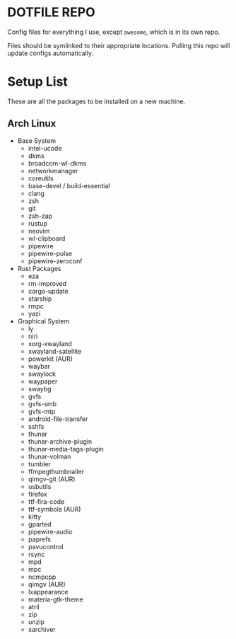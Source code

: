 DOTFILE REPO
============

Config files for everything I use, except `awesome`, which is in its own repo.

Files should be symlinked to their appropriate locations. Pulling this repo will update configs
automatically.

Setup List
==========

These are all the packages to be installed on a new machine.

Arch Linux
----------

- Base System
    - intel-ucode
    - dkms
    - broadcom-wl-dkms
    - networkmanager
    - coreutils
    - base-devel / build-essential
    - clang
    - zsh
    - git
    - zsh-zap
    - rustup
    - neovim
    - wl-clipboard
    - pipewire
    - pipewire-pulse
    - pipewire-zeroconf
- Rust Packages
    - eza
    - rm-improved
    - cargo-update
    - starship
    - rmpc
    - yazi
- Graphical System
    - ly
    - niri
    - xorg-xwayland
    - xwayland-satellite
    - powerkit (AUR)
    - waybar
    - swaylock
    - waypaper
    - swaybg
    - gvfs
    - gvfs-smb
    - gvfs-mtp
    - android-file-transfer
    - sshfs
    - thunar
    - thunar-archive-plugin
    - thunar-media-tags-plugin
    - thunar-volman
    - tumbler
    - ffmpegthumbnailer
    - qimgv-git (AUR)
    - usbutils
    - firefox
    - ttf-fira-code
    - ttf-symbola (AUR)
    - kitty
    - gparted
    - pipewire-audio
    - paprefs
    - pavucontrol
    - rsync
    - mpd
    - mpc
    - ncmpcpp
    - qimgv (AUR)
    - lxappearance
    - materia-gtk-theme
    - atril
    - zip
    - unzip
    - xarchiver
